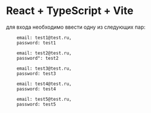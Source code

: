 # React + TypeScript + Vite

для входа необходимо ввести одну из следующих пар:

		email: test1@test.ru, 
		password: test1
	
		email: test2@test.ru, 
		password": test2

		email: test3@test.ru, 
		password: test3
	
		email: test4@test.ru, 
		password: test4

		email: test5@test.ru, 
		password: test5

